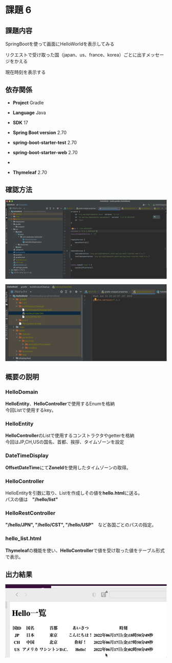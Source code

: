 # 課題 6

## 課題内容

SpringBootを使って画面にHelloWorldを表示してみる  

リクエストで受け取った国（japan、us、france、korea）ごとに出すメッセージをかえる  

現在時刻を表示する

## 依存関係

- **Project** Gradle  

- **Language** Java

- **SDK** 17

- **Spring Boot version** 2.70  

- **spring-boot-starter-test** 2.70  

- **spring-boot-starter-web** 2.70  
- 
- **Thymeleaf** 2.70

## 確認方法

![](displaytest/build.gradle.png)  

![](displaytest/cache.properties.png)  

## 概要の説明  
### HelloDomain
**HelloEntity**、**HelloController**で使用するEnumを格納  
今回Listで使用するkey。
### HelloEntity  
**HelloController**のListで使用するコンストラクタやgetterを格納  
今回はJP,CH,USの国名、首都、挨拶、タイムゾーンを設定    
### DateTimeDisplay  
**OffsetDateTime**にて**ZoneId**を使用したタイムゾーンの取得。 
### HelloController  
HelloEntityを引数に取り、Listを作成しその値を**hello.html**に送る。  
パスの値は　**"/hello/list"**  
### HelloRestController  
**"/hello/JPN", "/hello/CST", "/hello/USP"**　など各国ごとのパスの指定。
### hello_list.html  
**Thymeleaf**の機能を使い、**HelloController**で値を受け取った値をテーブル形式で表示。


## 出力結果
![](displaytest/DisplayResult.gif)